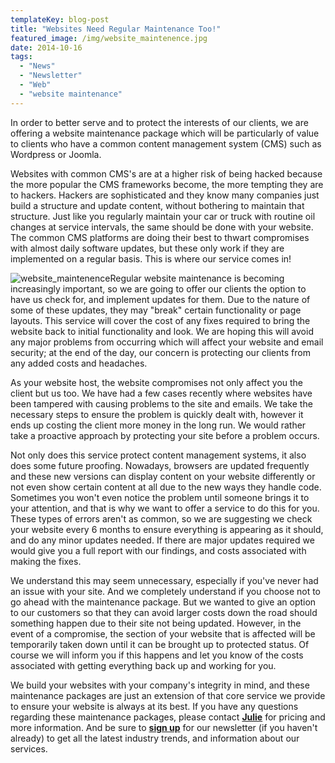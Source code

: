 ```yaml
---
templateKey: blog-post
title: "Websites Need Regular Maintenance Too!"
featured_image: /img/website_maintenence.jpg
date: 2014-10-16
tags:
  - "News"
  - "Newsletter"
  - "Web"
  - "website maintenance"
---
```


In order to better serve and to protect the interests of our clients, we are offering a website maintenance package which will be particularly of value to clients who have a common content management system (CMS) such as Wordpress or Joomla.

Websites with common CMS's are at a higher risk of being hacked because the more popular the CMS frameworks become, the more tempting they are to hackers. Hackers are sophisticated and they know many companies just build a structure and update content, without bothering to maintain that structure. Just like you regularly maintain your car or truck with routine oil changes at service intervals, the same should be done with your website. The common CMS platforms are doing their best to thwart compromises with almost daily software updates, but these only work if they are implemented on a regular basis. This is where our service comes in!

![website_maintenence](/img/website_maintenence.jpg)Regular website maintenance is becoming increasingly important, so we are going to offer our clients the option to have us check for, and implement updates for them. Due to the nature of some of these updates, they may "break" certain functionality or page layouts. This service will cover the cost of any fixes required to bring the website back to initial functionality and look. We are hoping this will avoid any major problems from occurring which will affect your website and email security; at the end of the day, our concern is protecting our clients from any added costs and headaches.

As your website host, the website compromises not only affect you the client but us too. We have had a few cases recently where websites have been tampered with causing problems to the site and emails. We take the necessary steps to ensure the problem is quickly dealt with, however it ends up costing the client more money in the long run. We would rather take a proactive approach by protecting your site before a problem occurs.

Not only does this service protect content management systems, it also does some future proofing. Nowadays, browsers are updated frequently and these new versions can display content on your website differently or not even show certain content at all due to the new ways they handle code. Sometimes you won't even notice the problem until someone brings it to your attention, and that is why we want to offer a service to do this for you. These types of errors aren't as common, so we are suggesting we check your website every 6 months to ensure everything is appearing as it should, and do any minor updates needed. If there are major updates required we would give you a full report with our findings, and costs associated with making the fixes.

We understand this may seem unnecessary, especially if you've never had an issue with your site. And we completely understand if you choose not to go ahead with the maintenance package. But we wanted to give an option to our customers so that they can avoid larger costs down the road should something happen due to their site not being updated. However, in the event of a compromise, the section of your website that is affected will be temporarily taken down until it can be brought up to protected status. Of course we will inform you if this happens and let you know of the costs associated with getting everything back up and working for you.

We build your websites with your company's integrity in mind, and these maintenance packages are just an extension of that core service we provide to ensure your website is always at its best. If you have any questions regarding these maintenance packages, please contact [**Julie**](mailto:julie@teamgi.ca) for pricing and more information. And be sure to **[sign up](https://graphicintuitions.com/)** for our newsletter (if you haven't already) to get all the latest industry trends, and information about our services.